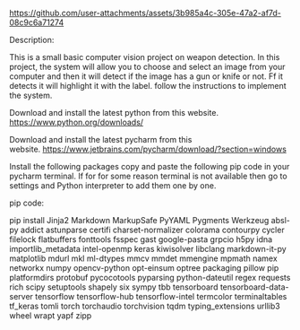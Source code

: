 

https://github.com/user-attachments/assets/3b985a4c-305e-47a2-af7d-08c9c6a71274

Description:

This is a small basic computer vision project on weapon detection. In this project, the system will allow you to choose and select an image from your computer and then it will detect if the image has a gun or knife or not. Ff it detects it will highlight it with the label. follow the instructions to implement the system. 

Download and install the latest python from this website. https://www.python.org/downloads/

Download and install the latest pycharm from this website. https://www.jetbrains.com/pycharm/download/?section=windows

Install the following packages copy and paste the following pip code in your pycharm terminal. If for for some reason terminal is not available then go to settings and Python interpreter to add them one by one. 

pip code:

pip install Jinja2 Markdown MarkupSafe PyYAML Pygments Werkzeug absl-py addict astunparse certifi charset-normalizer colorama contourpy cycler filelock flatbuffers fonttools fsspec gast google-pasta grpcio h5py idna importlib_metadata intel-openmp keras kiwisolver libclang markdown-it-py matplotlib mdurl mkl ml-dtypes mmcv mmdet mmengine mpmath namex networkx numpy opencv-python opt-einsum optree packaging pillow pip platformdirs protobuf pycocotools pyparsing python-dateutil regex requests rich scipy setuptools shapely six sympy tbb tensorboard tensorboard-data-server tensorflow tensorflow-hub tensorflow-intel termcolor terminaltables tf_keras tomli torch torchaudio torchvision tqdm typing_extensions urllib3 wheel wrapt yapf zipp
